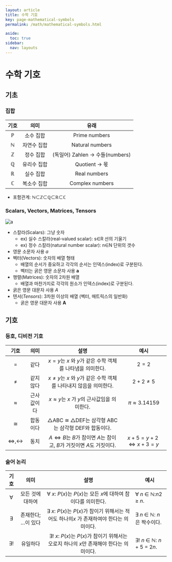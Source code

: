 ```yaml
---
layout: article
title: 수학 기호
key: page-mathematical-symbols
permalink: /math/mathematical-symbols.html

aside:
  toc: true
sidebar:
  nav: layouts
---
```


# 수학 기호

## 기초

### 집합

| 기호 |    의미     |               유래               |
| :--: | :---------: | :------------------------------: |
|  ℙ   |  소수 집합  |          Prime numbers           |
|  ℕ   | 자연수 집합 |         Natural numbers          |
|  ℤ   |  정수 집합  | (독일어) Zahlen -> 수들(numbers) |
|  ℚ   | 유리수 집합 |          Quotient -> 몫          |
|  ℝ   |  실수 집합  |           Real numbers           |
|  ℂ   | 복소수 집합 |         Complex numbers          |

* 포함관계: ℕ⊂ℤ⊂ℚ⊂ℝ⊂ℂ



### Scalars, Vectors, Matrices, Tensors

![a](https://github.com/Yudonggeun/Deep-Learning-of-Deep-Learning/blob/master/Image/2.%20mathematical%20symbols/a.png?raw=true)

- 스칼라(Scalars): 그냥 숫자
  - ex) 실수 스칼라(real-valued scalar): s∈R 선의 기울기
  - ex) 정수 스칼라(natural number scalar): n∈N 단위의 갯수
- 영문 소문자 사용 $a$
- 벡터(Vectors): 숫자의 배열 형태
  - 배열의 순서가 중요하고 각각의 순서는 인덱스(index)로 구분된다.
  - 벡터는 굵은 영문 소문자 사용 $\mathbf{a}$
- 행렬(Matrices): 숫자의 2차원 배열
  - 배열과 마찬가지로 각각의 원소가 인덱스(index)로 구분된다.
- 굵은 영문 대문자 사용 $A$
- 텐서(*Tensors*): 3차원 이상의 배열 (벡터, 매트릭스의 일반화)
  - 굵은 영문 대문자 사용 $\mathbf{A}$



## 기호

### 등호, 디비전 기호

|                기호                |    의미    |                             설명                             |            예시            |
| :--------------------------------: | :--------: | :----------------------------------------------------------: | :------------------------: |
|                $=$                 |    같다    |   $x=y$는 $x$ 와 $y$가 같은 수학 객체를 나타냄을 의미한다.   |          $2 = 2$           |
|               $\ne$                | 같지 않다  | $x \ne y$는 $x$ 와 $y$가 같은 수학 객체를 나타내지 않음을 의미한다. |       $2 + 2 \ne 5$        |
|             $\approx$              | 근사값이다 |      $x \approx y$는 $x$ 가 $y$의 근사값임을 의미한다.       |       $π ≈ 3.14159$        |
|              $\cong$               |  합동이다  |      △ABC ≅ △DEF는 삼각형 ABC는 삼각형 DEF와 합동이다.       |                            |
| $\Leftrightarrow, \leftrightarrow$ |    동치    | $A \Leftrightarrow B$는 $B$가 참이면 $A$는 참이고, $B$가 거짓이면 $A$도 거짓이다. | $x + 5 = y+ 2 ⇔ x + 3 = y$ |



### 술어 논리

| 기호 |        의미        |                             설명                             | 예시                        |
| :--: | :----------------: | :----------------------------------------------------------: | --------------------------- |
|  ∀   |  모든 것에 대하여  | ∀ *x*: *P*(*x*)는 *P*(*x*)는 모든 *x*에 대하여 참이다를 의미한다. | ∀ *n* ∈ ℕ:*n*2 ≥ *n*.       |
|  ∃   | 존재한다; …이 있다 | ∃ *x*: *P*(*x*)는 *P*(*x*)가 참이기 위해서는 적어도 하나의*x* 가 존재하여야 한다는 의미이다. | ∃ *n* ∈ ℕ: *n*은 짝수이다.  |
|  ∃!  |      유일하다      | ∃! *x*: *P*(*x*)는 *P*(*x*)가 참이기 위해서는 오로지 하나의 *x*만 존재해야 한다는 의미이다. | ∃! *n* ∈ ℕ: *n* + 5 = 2*n*. |

